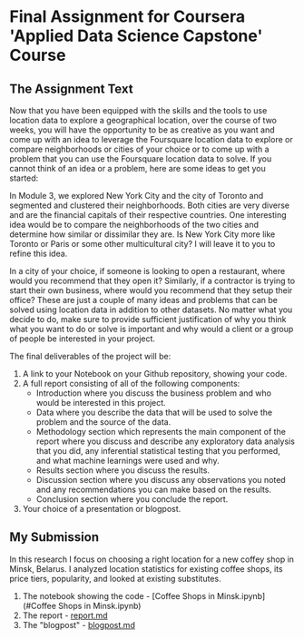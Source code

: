 # Final Assignment for Coursera 'Applied Data Science Capstone' Course

## The Assignment Text

Now that you have been equipped with the skills and the tools to use location data to explore a geographical location, over the course of two weeks, you will have the opportunity to be as creative as you want and come up with an idea to leverage the Foursquare location data to explore or compare neighborhoods or cities of your choice or to come up with a problem that you can use the Foursquare location data to solve. If you cannot think of an idea or a problem, here are some ideas to get you started:

In Module 3, we explored New York City and the city of Toronto and segmented and clustered their neighborhoods. Both cities are very diverse and are the financial capitals of their respective countries. One interesting idea would be to compare the neighborhoods of the two cities and determine how similar or dissimilar they are. Is New York City more like Toronto or Paris or some other multicultural city? I will leave it to you to refine this idea.

In a city of your choice, if someone is looking to open a restaurant, where would you recommend that they open it? Similarly, if a contractor is trying to start their own business, where would you recommend that they setup their office?
These are just a couple of many ideas and problems that can be solved using location data in addition to other datasets. No matter what you decide to do, make sure to provide sufficient justification of why you think what you want to do or solve is important and why would a client or a group of people be interested in your project.

The final deliverables of the project will be:
1. A link to your Notebook on your Github repository, showing your code.
2. A full report consisting of all of the following components:
    - Introduction where you discuss the business problem and who would be interested in this project.
    - Data where you describe the data that will be used to solve the problem and the source of the data.
    - Methodology section which represents the main component of the report where you discuss and describe any exploratory data analysis that you did, any inferential statistical testing that you performed, and what machine learnings were used and why.
    - Results section where you discuss the results.
    - Discussion section where you discuss any observations you noted and any recommendations you can make based on the results.
    - Conclusion section where you conclude the report.
3. Your choice of a presentation or blogpost.

## My Submission

In this research I focus on choosing a right location for a new coffeу shop in Minsk, Belarus. I analyzed location statistics for existing coffee shops, its price tiers, popularity, and looked at existing substitutes.

1. The notebook showing the code - [Coffee Shops in Minsk.ipynb](#Coffee Shops in Minsk.ipynb)
2. The report - [report.md](#report.md)
3. The "blogpost" - [blogpost.md](#blogpost.md)
